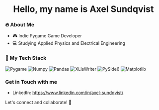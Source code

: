 <h1 align="center"> Hello, my name is Axel Sundqvist</h1>

<h3> 🔥 About Me</h3>

- 🎮 Indie Pygame Game Developer
- 💻 Studying Applied Physics and Electrical Engineering

<h3>📌 My Tech Stack</h3>

<div>

![Pygame](https://img.shields.io/badge/Pygame-00979D?style=for-the-badge&logo=python&logoColor=white)
![Numpy](https://img.shields.io/badge/NumPy-013243?style=for-the-badge&logo=numpy&logoColor=white)
![Pandas](https://img.shields.io/badge/Pandas-150458?style=for-the-badge&logo=pandas&logoColor=white)
![XLlsWriter](https://img.shields.io/badge/XlsxWriter-217346?style=for-the-badge&logo=microsoft-excel&logoColor=white)
![PySide6](https://img.shields.io/badge/PySide6-41CD52?style=for-the-badge&logo=qt&logoColor=white)
![Matplotlib](https://img.shields.io/badge/Matplotlib-11557C?style=for-the-badge&logo=python&logoColor=white)


</div>

<h3> Get in Touch with me </h3>

- LinkedIn: https://www.linkedin.com/in/axel-sundqvist/

Let's connect and collaborate! 🚀

<!--
**AxelSuu/AxelSuu** is a ✨ _special_ ✨ repository because its `README.md` (this file) appears on your GitHub profile.

Here are some ideas to get you started:

- 🔭 I’m currently working on ...
- 🌱 I’m currently learning ...
- 👯 I’m looking to collaborate on ...
- 🤔 I’m looking for help with ...
- 💬 Ask me about ...
- 📫 How to reach me: ...
- 😄 Pronouns: ...
- ⚡ Fun fact: ...
-->
